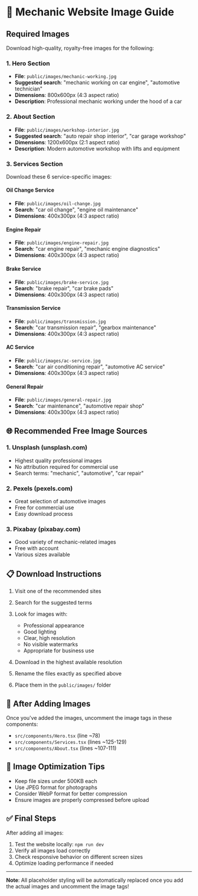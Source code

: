 # 📸 Mechanic Website Image Guide

## Required Images

Download high-quality, royalty-free images for the following:

### 1. Hero Section
- **File**: `public/images/mechanic-working.jpg`
- **Suggested search**: "mechanic working on car engine", "automotive technician"
- **Dimensions**: 800x600px (4:3 aspect ratio)
- **Description**: Professional mechanic working under the hood of a car

### 2. About Section
- **File**: `public/images/workshop-interior.jpg`
- **Suggested search**: "auto repair shop interior", "car garage workshop"
- **Dimensions**: 1200x600px (2:1 aspect ratio)
- **Description**: Modern automotive workshop with lifts and equipment

### 3. Services Section
Download these 6 service-specific images:

#### Oil Change Service
- **File**: `public/images/oil-change.jpg`
- **Search**: "car oil change", "engine oil maintenance"
- **Dimensions**: 400x300px (4:3 aspect ratio)

#### Engine Repair
- **File**: `public/images/engine-repair.jpg`
- **Search**: "car engine repair", "mechanic engine diagnostics"
- **Dimensions**: 400x300px (4:3 aspect ratio)

#### Brake Service
- **File**: `public/images/brake-service.jpg`
- **Search**: "brake repair", "car brake pads"
- **Dimensions**: 400x300px (4:3 aspect ratio)

#### Transmission Service
- **File**: `public/images/transmission.jpg`
- **Search**: "car transmission repair", "gearbox maintenance"
- **Dimensions**: 400x300px (4:3 aspect ratio)

#### AC Service
- **File**: `public/images/ac-service.jpg`
- **Search**: "car air conditioning repair", "automotive AC service"
- **Dimensions**: 400x300px (4:3 aspect ratio)

#### General Repair
- **File**: `public/images/general-repair.jpg`
- **Search**: "car maintenance", "automotive repair shop"
- **Dimensions**: 400x300px (4:3 aspect ratio)

## 🌐 Recommended Free Image Sources

### 1. Unsplash (unsplash.com)
- Highest quality professional images
- No attribution required for commercial use
- Search terms: "mechanic", "automotive", "car repair"

### 2. Pexels (pexels.com)
- Great selection of automotive images
- Free for commercial use
- Easy download process

### 3. Pixabay (pixabay.com)
- Good variety of mechanic-related images
- Free with account
- Various sizes available

## 📋 Download Instructions

1. Visit one of the recommended sites
2. Search for the suggested terms
3. Look for images with:
   - Professional appearance
   - Good lighting
   - Clear, high resolution
   - No visible watermarks
   - Appropriate for business use

4. Download in the highest available resolution
5. Rename the files exactly as specified above
6. Place them in the `public/images/` folder

## 🔧 After Adding Images

Once you've added the images, uncomment the image tags in these components:
- `src/components/Hero.tsx` (line ~78)
- `src/components/Services.tsx` (lines ~125-129)
- `src/components/About.tsx` (lines ~107-111)

## 📐 Image Optimization Tips

- Keep file sizes under 500KB each
- Use JPEG format for photographs
- Consider WebP format for better compression
- Ensure images are properly compressed before upload

## ✅ Final Steps

After adding all images:
1. Test the website locally: `npm run dev`
2. Verify all images load correctly
3. Check responsive behavior on different screen sizes
4. Optimize loading performance if needed

---

**Note**: All placeholder styling will be automatically replaced once you add the actual images and uncomment the image tags!
